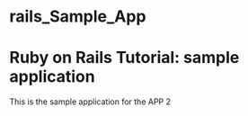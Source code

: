 # rails_Sample_App
# Ruby on Rails Tutorial: sample application

This is the sample application for the
APP 2
